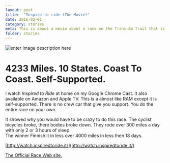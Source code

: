 ```yaml
---
layout: post
title:  "Inspire to ride (The Movie)"
date: 2016-02-01
category: stories
meta: This is about a movie about a race on the Trans-Am Trail that is self-supported
folder: stories
---
```


![enter image description here](http://i0.wp.com/transambikerace.com/wp-content/uploads/2015/07/TransAm2016FlyerWeb.png)








# 4233 Miles. 10 States. Coast To Coast. Self-Supported.



 I watch *Inspired to Ride* at home on my Google Chrome Cast.
 It also available on Amazon and Apple TV.
 This is a almost like RAM except it is self-supported. There is no crew car that give you support. You do the entire race on your own.

 It showed why you would have to be crazy to do this race.
 The cyclist bicycles broke, there bodies broke down. They rode over 300 miles a day with only 2 or 3 hours of sleep.  
 The winner Finnish it in less   over 4000 miles in less then 18 days.

[http://watch.inspiredtoride.it/](http://watch.inspiredtoride.it/)


[The Official Race Web site.](http://transambikerace.com/)                       
